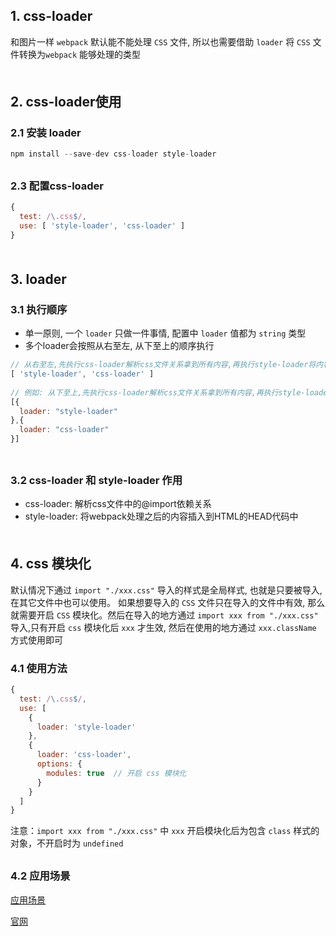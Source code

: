 ## 1. css-loader
和图片一样 `webpack` 默认能不能处理 `CSS` 文件, 所以也需要借助 `loader` 将 `CSS` 文件转换为`webpack` 能够处理的类型
<div style="margin-bottom: 50px;"></div>


## 2. css-loader使用
### 2.1 安装 loader
```js
npm install --save-dev css-loader style-loader
```
<div style="margin-bottom: 30px;"></div>

### 2.3 配置css-loader
```js
{
  test: /\.css$/,
  use: [ 'style-loader', 'css-loader' ]
}
```
<div style="margin-bottom: 50px;"></div>


## 3. loader
### 3.1 执行顺序
- 单一原则, 一个 `loader` 只做一件事情, 配置中 `loader` 值都为 `string` 类型
- 多个loader会按照从右至左, 从下至上的顺序执行
```js
// 从右至左,先执行css-loader解析css文件关系拿到所有内容,再执行style-loader将内容插入到HTML的HEAD代码中
[ 'style-loader', 'css-loader' ]
      
// 例如: 从下至上,先执行css-loader解析css文件关系拿到所有内容,再执行style-loader将内容插入到HTML的HEAD代码中
[{
  loader: "style-loader"
},{
  loader: "css-loader"
}]
    
```
<div style="margin-bottom: 30px;"></div>

### 3.2 css-loader 和 style-loader 作用
- css-loader:   解析css文件中的@import依赖关系
- style-loader: 将webpack处理之后的内容插入到HTML的HEAD代码中
<div style="margin-bottom: 50px;"></div>


## 4. css 模块化
默认情况下通过 `import "./xxx.css"` 导入的样式是全局样式, 也就是只要被导入, 在其它文件中也可以使用。
如果想要导入的 `CSS` 文件只在导入的文件中有效, 那么就需要开启 `CSS` 模块化。然后在导入的地方通过 `import xxx from "./xxx.css"` 导入,只有开启 `css` 模块化后 `xxx` 才生效, 然后在使用的地方通过 `xxx.className` 方式使用即可
### 4.1 使用方法
```js
{
  test: /\.css$/,
  use: [
    {
      loader: 'style-loader'
    },
    {
      loader: 'css-loader',
      options: {
        modules: true  // 开启 css 模块化
      }
    }
  ]
}
```
注意：`import xxx from "./xxx.css"` 中 `xxx` 开启模块化后为包含 `class` 样式的对象，不开启时为 `undefined`
<div style="margin-bottom: 30px;"></div>

### 4.2 应用场景
[应用场景](https://juejin.cn/post/6844903934331453447)

[官网](https://webpack.js.org/loaders/css-loader/)
